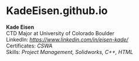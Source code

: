 # KadeEisen.github.io

**Kade Eisen**
<br> CTD Major at University of Colorado Boulder
<br> LinkedIn: *https://www.linkedin.com/in/eisen-kade/*
<br> Certificates: *CSWA*
<br> Skills: *Project Management, Solidworks, C++, HTML*
